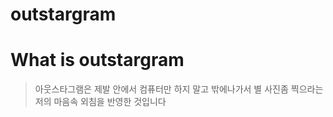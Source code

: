 # outstargram

# What is outstargram

> 아웃스타그램은 제발 안에서 컴퓨터만 하지 말고 밖에나가서 별 사진좀 찍으라는 저의 마음속 외침을 반영한 것입니다
